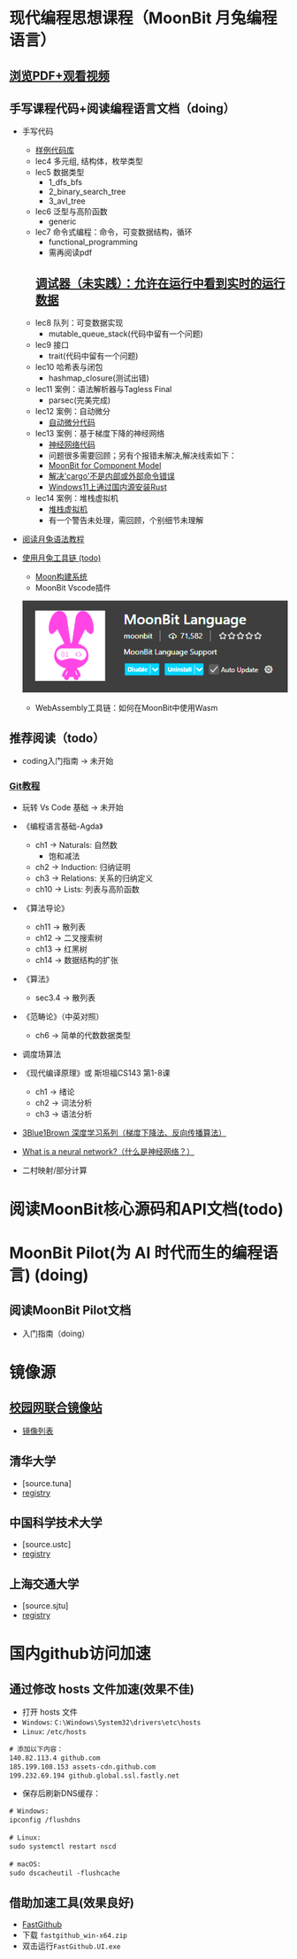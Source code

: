 # 现代编程思想课程（MoonBit 月兔编程语言）

## [浏览PDF+观看视频](https://www.moonbitlang.cn/course/)

## 手写课程代码+阅读编程语言文档（doing）

- 手写代码
    - [样例代码库](https://try.moonbitlang.cn/)
    - lec4 多元组, 结构体，枚举类型
    - lec5 数据类型
        - 1_dfs_bfs
        - 2_binary_search_tree
        - 3_avl_tree
    - lec6 泛型与高阶函数
        - generic
    - lec7 命令式编程：命令，可变数据结构，循环
        - functional_programming
        - 需再阅读pdf
        ## [**调试器（未实践）**：允许在运行中看到实时的运行数据]()
    - lec8 队列：可变数据实现
        - mutable_queue_stack(代码中留有一个问题)
    - lec9 接口
        - trait(代码中留有一个问题)
    - lec10 哈希表与闭包
        - hashmap_closure(测试出错)
    - lec11 案例：语法解析器与Tagless Final
        - parsec(完美完成)
    - lec12 案例：自动微分
        - [自动微分代码](./lec12/automatic_differentiation.mbt)
    - lec13 案例：基于梯度下降的神经网络
        - [神经网络代码](./lec13/neural_network.mbt)
        - 问题很多需要回顾；另有个报错未解决,解决线索如下：
        - [MoonBit for Component Model](https://docs.moonbitlang.cn/toolchain/wasm/component-model-tutorial.html)
        - [解决'cargo'不是内部或外部命令错误](https://cn.bing.com/search?q=cargo%3A%20The%20term%20%27cargo%27%20is%20not%20recognized%20as%20a%20name%20of%20a%20cmdlet%2C%20function%2C%20script%20file%2C%20or%20executable%20program.%20Check%20the%20spelling%20of%20the%20name%2C%20or%20if%20a%20path%20was%20included%2C%20verify%20that%20the%20path%20is%20correct%20and%20try%20again.&qs=n&form=QBRE&sp=-1&lq=0&pq=&sc=0-0&sk=&cvid=34C688572CEC47EDB1BBCE3C264C0D91)
        - [Windows11上通过国内源安装Rust](https://www.sunzhongwei.com/windows-11-install-rust-with-china-mirror)
    - lec14 案例：堆栈虚拟机
        - [堆栈虚拟机](./lec14/stack_machine.mbt)
        - 有一个警告未处理，需回顾，个别细节未理解

- [阅读月兔语法教程](./月兔语法教程.mbt.md)

- [使用月兔工具链 (todo)](https://docs.moonbitlang.com/zh-cn/latest/toolchain/index.html)
    - [Moon构建系统](./Moon构建系统.md)
    - MoonBit Vscode插件
    
    ![VSCode扩展](./pics/moonBit_language_support.webp)
    - WebAssembly工具链：如何在MoonBit中使用Wasm 

## 推荐阅读（todo）
- coding入门指南 -> 未开始

### [Git教程](./适合个人的Git教程.md)

- 玩转 Vs Code 基础 -> 未开始

- 《编程语言基础-Agda》
    - ch1 -> Naturals: 自然数 
        - 饱和减法
    - ch2 -> Induction: 归纳证明
    - ch3 -> Relations: 关系的归纳定义
    - ch10 -> Lists: 列表与高阶函数

- 《算法导论》
    - ch11 -> 散列表
    - ch12 -> 二叉搜索树
    - ch13 -> 红黑树
    - ch14 -> 数据结构的扩张

- 《算法》
    - sec3.4 -> 散列表

- 《范畴论》（中英对照）
    - ch6 -> 简单的代数数据类型

- 调度场算法

- 《现代编译原理》或 斯坦福CS143 第1-8课
    - ch1 -> 绪论
    - ch2 -> 词法分析
    - ch3 -> 语法分析

- [3Blue1Brown 深度学习系列（梯度下降法、反向传播算法）](https://space.bilibili.com/88461692/lists?sid=1528929)

- [What is a neural network?（什么是神经网络？）](https://www.ibm.com/cn-zh/think/topics/neural-networks)

- ⼆村映射/部分计算

# 阅读MoonBit核心源码和API文档(todo)

# MoonBit Pilot(为 AI 时代而生的编程语言) (doing)
## 阅读MoonBit Pilot文档
- 入门指南（doing）



# 镜像源
## [校园网联合镜像站](https://mirrors.cernet.edu.cn/)
- [镜像列表](https://mirrors.cernet.edu.cn/list)

## 清华大学
- [source.tuna] 
- [registry]("https://mirrors.tuna.tsinghua.edu.cn/git/crates.io-index.git")

## 中国科学技术大学
- [source.ustc]
- [registry]("git://mirrors.ustc.edu.cn/crates.io-index")

## 上海交通大学
- [source.sjtu]
- [registry]("https://mirrors.sjtug.sjtu.edu.cn/git/crates.io-index")

# 国内github访问加速
## 通过修改 hosts 文件加速(效果不佳)
- 打开 hosts 文件
- `Windows`: `C:\Windows\System32\drivers\etc\hosts`
- `Linux`: `/etc/hosts`
```
# 添加以下内容：
140.82.113.4 github.com
185.199.108.153 assets-cdn.github.com
199.232.69.194 github.global.ssl.fastly.net

```
- 保存后刷新DNS缓存：
```
# Windows:
ipconfig /flushdns

# Linux:
sudo systemctl restart nscd

# macOS:
sudo dscacheutil -flushcache
```
## 借助加速工具(效果良好)
- [FastGithub](https://gitee.com/vscene/FastGithub/releases)
- 下载 `fastgithub_win-x64.zip`
- 双击运行`FastGithub.UI.exe`